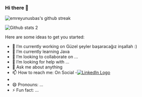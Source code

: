 ### Hi there 👋


![emreyunusbas's github streak](https://github-readme-streak-stats.herokuapp.com/?user=emreyunusbas&theme=blue-green)

![Github stats 2](https://github-readme-stats.vercel.app/api?username=emreyunusbas&show_icons=true&theme=radical)

Here are some ideas to get you started:

- 🔭 I’m currently working on Güzel şeyler başaracağız inşallah :)
- 🌱 I’m currently learning Java
- 👯 I’m looking to collaborate on ...
- 🤔 I’m looking for help with ...
- 💬 Ask me about anything
- 📫 How to reach me: On Social
-[![LinkedIn Logo](https://github.com/emreyunusbas/emreyunusbas/blob/assets/116023532/f0ba73b0-8af3-45ce-8f5e-59386a2f65d5.png?raw=true)](https://www.linkedin.com/in/yunus-emre-ba%C5%9F/)
-
- 😄 Pronouns: ...
- ⚡ Fun fact: ...

